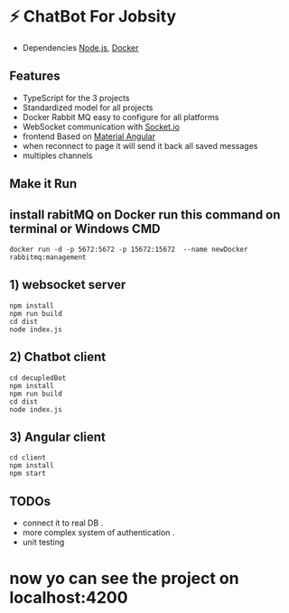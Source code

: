 # ⚡ ChatBot For Jobsity

- Dependencies
[Node.js](https://nodejs.org/),
[Docker](https://www.docker.com/)

## Features
* TypeScript for the 3 projects
* Standardized model for all projects
* Docker Rabbit MQ easy to configure for all platforms
* WebSocket communication with [Socket.io](https://socket.io/)
* frontend Based on [Material Angular](https://material.angular.io/)
* when reconnect to page it will send it back all saved messages
* multiples channels



## Make it Run

## install rabitMQ on Docker run this command on terminal or Windows CMD
```
docker run -d -p 5672:5672 -p 15672:15672  --name newDocker rabbitmq:management

```

## 1) websocket server 
```
npm install
npm run build
cd dist
node index.js

```

## 2) Chatbot client 
```
cd decupledBot
npm install
npm run build
cd dist
node index.js

```

## 3) Angular client 
```
cd client
npm install
npm start

```

## TODOs
* connect it to real DB .
* more complex system of authentication .
* unit testing


# now yo can see the project on localhost:4200
